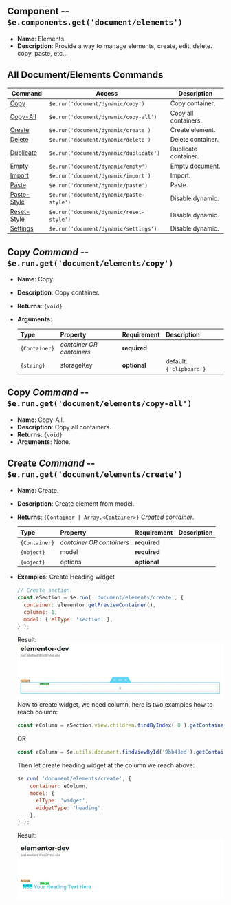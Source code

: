 ## Component -- `$e.components.get('document/elements')`

*  **Name**: Elements.
*  **Description**: Provide a way to manage elements, create, edit, delete. copy, paste, etc...

## All **Document/Elements** Commands
| Command                                   | Access                                            | Description         
|-------------------------------------------|---------------------------------------------------|-----------------------------------------
| [Copy](#)                                 | `$e.run('document/dynamic/copy')`                 | Copy container. 
| [Copy-All](#)                             | `$e.run('document/dynamic/copy-all')`             | Copy all containers. 
| [Create](#)                               | `$e.run('document/dynamic/create')`               | Create element. 
| [Delete](#)                               | `$e.run('document/dynamic/delete')`               | Delete container. 
| [Duplicate](#)                            | `$e.run('document/dynamic/duplicate')`            | Duplicate container. 
| [Empty](#)                                | `$e.run('document/dynamic/empty')`                | Empty document. 
| [Import](#)                               | `$e.run('document/dynamic/import')`               | Import. 
| [Paste](#)                                | `$e.run('document/dynamic/paste')`                | Paste. 
| [Paste-Style](#)                          | `$e.run('document/dynamic/paste-style')`          | Disable dynamic. 
| [Reset-Style](#)                          | `$e.run('document/dynamic/reset-style')`          | Disable dynamic. 
| [Settings](#)                             | `$e.run('document/dynamic/settings')`             | Disable dynamic. 

## Copy _Command_ -- `$e.run.get('document/elements/copy')`
*  **Name**: Copy.
*  **Description**: Copy container.
*  **Returns**: `{void}`
*  **Arguments**: 

    | Type          | Property                           | Requirement       | Description |
    |---            |---                                 |---                |---|
    | `{Container}` | _container OR containers_          | **required**      | 
    | `{string}`    | storageKey                         | **optional**      | default: `{'clipboard'}`

## Copy _Command_ -- `$e.run.get('document/elements/copy-all')`
*  **Name**: Copy-All.
*  **Description**: Copy all containers.
*  **Returns**: `{void}`
*  **Arguments**: None.

## Create _Command_ -- `$e.run.get('document/elements/create')`
*  **Name**: Create.
*  **Description**: Create element from model.
*  **Returns**: `{Container | Array.<Container>}` *Created container*.

    | Type          | Property                           | Requirement       | Description |
    |---            |---                                 |---                |---|
    | `{Container}` | _container OR containers_          | **required**      | 
    | `{object}`    | model                              | **required**      | 
    | `{object}`    | options                            | **optional**      | 

* **Examples**:
    Create Heading widget 
    ```javascript
    // Create section.
    const eSection = $e.run( 'document/elements/create', {
      container: elementor.getPreviewContainer(),
      columns: 1,
      model: { elType: 'section' },
    } );  
    ```
    Result: ![edocument-elements-1](../images/edocument-elements/1.jpg)
    Now to create widget, we need column, here is two examples how to reach column:
    ```javascript
    const eColumn = eSection.view.children.findByIndex( 0 ).getContainer();
    ```
    OR
    ```javascript
    const eColumn = $e.utils.document.findViewById('9bb43ed').getContainer();
    ```
    Then let create heading widget at the column we reach above:
    ```javascript
    $e.run( 'document/elements/create', {
        container: eColumn,
        model: { 
          elType: 'widget',
          widgetType: 'heading',
        },
    } );
    ```
    Result: ![edocument-elements-2](../images/edocument-elements/2.jpg)
